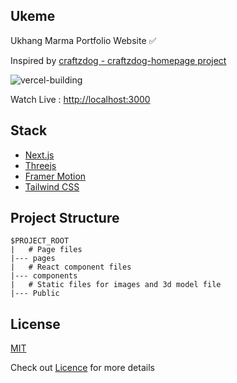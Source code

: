 
## Ukeme
Ukhang Marma Portfolio Website ✅

Inspired by [craftzdog - craftzdog-homepage project](https://github.com/craftzdog/craftzdog-homepage)

![vercel-building](https://user-images.githubusercontent.com/94834060/202710082-c4561c0b-da58-4a0b-9e48-a695d92aaf82.png)

Watch Live : [http://localhost:3000](http://localhost:3000)

## Stack

- [Next.js](https://nextjs.org/)
- [Threejs](https://threejs.org/)
- [Framer Motion](https://www.framer.com/motion/)
- [Tailwind CSS](https://tailwindcss.com/)


## Project Structure
```
$PROJECT_ROOT
|   # Page files
|--- pages
|   # React component files
|--- components
|   # Static files for images and 3d model file
|--- Public
```
## License

[MIT](https://choosealicense.com/licenses/mit/)

Check out [Licence](https://choosealicense.com/licenses/mit/) for more details
